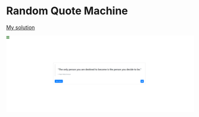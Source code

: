 # Random Quote Machine

<a href="https://codepen.io/serra-rfs/full/wvoOJXw">My solution</a>

<img src="../../../../images/randomQuote.png"></img>
